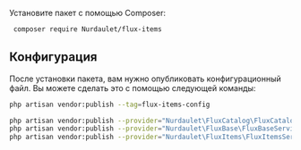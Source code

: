 Установите пакет с помощью Composer:

``` bash
 composer require Nurdaulet/flux-items
```

## Конфигурация
После установки пакета, вам нужно опубликовать конфигурационный файл. Вы можете сделать это с помощью следующей команды:
``` bash
php artisan vendor:publish --tag=flux-items-config

php artisan vendor:publish --provider="Nurdaulet\FluxCatalog\FluxCatalogServiceProvider"
php artisan vendor:publish --provider="Nurdaulet\FluxBase\FluxBaseServiceProvider"
php artisan vendor:publish --provider="Nurdaulet\FluxItems\FluxItemsServiceProvider"

```



